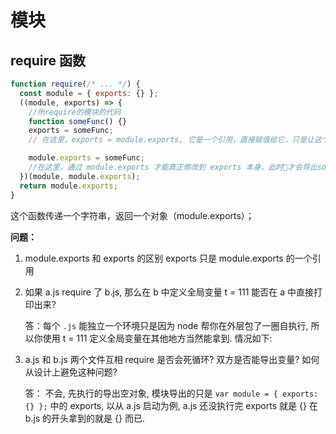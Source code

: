 # 模块

## require 函数

```javascript
function require(/* ... */) {
  const module = { exports: {} };
  ((module, exports) => {
    //所require的模块的代码
    function someFunc() {}
    exports = someFunc;
    // 在这里，exports = module.exports, 它是一个引用，直接赋值给它，只是让这个变量等于另外一个引用，并不会修改到module对象

    module.exports = someFunc;
    //在这里，通过 module.exports 才能真正修改到 exports 本身，此时才会导出someFunc
  })(module, module.exports);
  return module.exports;
}
```

这个函数传递一个字符串，返回一个对象（module.exports）；


**问题：**
1. module.exports 和 exports 的区别
    exports 只是 module.exports 的一个引用
    
2. 如果 a.js require 了 b.js, 那么在 b 中定义全局变量 t = 111 能否在 a 中直接打印出来?

    答：每个 `.js` 能独立一个环境只是因为 node 帮你在外层包了一圈自执行, 所以你使用 t = 111 定义全局变量在其他地方当然能拿到. 情况如下:

3. a.js 和 b.js 两个文件互相 require 是否会死循环? 双方是否能导出变量? 如何从设计上避免这种问题?

    答： 不会, 先执行的导出空对象, 模块导出的只是 `var module = { exports: {} };` 中的 exports, 以从 a.js 启动为例, a.js 还没执行完 exports 就是 {} 在 b.js 的开头拿到的就是 {} 而已.